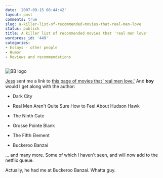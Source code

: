 ```yaml
---
date: '2007-09-15 08:44:42'
layout: post
comments: true
slug: a-killer-list-of-recommended-movies-that-real-men-love
status: publish
title: A killer list of recommended movies that 'real men love'
wordpress_id: '449'
categories:
- Essays - other people
- Humor
- Reviews and recommendations
---
```





![BB logo](http://www.phfactor.net/wp-pics/5921-title-wpa.jpg)


[Jess](http://www.toasterwaffles.com/) sent me a link to [this page of movies that 'real men love.'](http://www.doubleviking.com/real-men-love-43archive.html)
And **boy** would I get along with the author:


* Dark City

* Real Men Aren't Quite Sure How to Feel About Hudson Hawk

* The Ninth Gate

* Grosse Pointe Blank

* The Fifth Element

* Buckeroo Banzai


... and many more. Some of which I haven't seen, and will now add to the netflix queue.

Actually, he had me at Buckeroo Banzai. Whatta guy.
